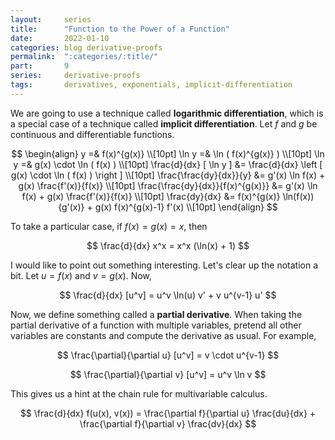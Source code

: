 ```yaml
---
layout:     series
title:      "Function to the Power of a Function"
date:       2022-01-10
categories: blog derivative-proofs
permalink:  ":categories/:title/"
part:       9
series:     derivative-proofs
tags:       derivatives, exponentials, implicit-differentiation
---
```


We are going to use a technique called **logarithmic differentiation**, which is a special case of a technique called **implicit differentiation**. Let $f$ and $g$ be continuous and differentiable functions.

$$
\begin{align}
    y =& f(x)^{g(x)} \\[10pt]
    \ln y =& \ln ( f(x)^{g(x)} ) \\[10pt]
    \ln y =& g(x) \cdot \ln ( f(x) ) \\[10pt]
    \frac{d}{dx} [ \ln y ] &= \frac{d}{dx} \left [ g(x) \cdot \ln ( f(x) ) \right ] \\[10pt]
    \frac{\frac{dy}{dx}}{y} &= g'(x) \ln f(x) + g(x) \frac{f'(x)}{f(x)} \\[10pt]
    \frac{\frac{dy}{dx}}{f(x)^{g(x)}} &= g'(x) \ln f(x) + g(x) \frac{f'(x)}{f(x)} \\[10pt]
    \frac{dy}{dx} &= f(x)^{g(x)} \ln(f(x)) {g'(x)} + g(x) f(x)^{g(x)-1} f'(x)  \\[10pt]
\end{align}
$$

To take a particular case, if $f(x) = g(x) = x$, then

$$
\frac{d}{dx} x^x = x^x (\ln(x) + 1)
$$

I would like to point out something interesting. Let's clear up the notation a bit. Let $u = f(x)$ and $v = g(x)$. Now,

$$
\frac{d}{dx} [u^v] = u^v \ln(u) v' + v u^{v-1} u'
$$

Now, we define something called a **partial derivative**. When taking the partial derivative of a function with multiple variables, pretend all other variables are constants and compute the derivative as usual. For example,

$$
\frac{\partial}{\partial u} [u^v] = v \cdot u^{v-1}
$$

$$
\frac{\partial}{\partial v} [u^v] = u^v \ln v
$$

This gives us a hint at the chain rule for multivariable calculus.

$$
\frac{d}{dx} f(u(x), v(x)) = \frac{\partial f}{\partial u} \frac{du}{dx} + \frac{\partial f}{\partial v} \frac{dv}{dx}
$$